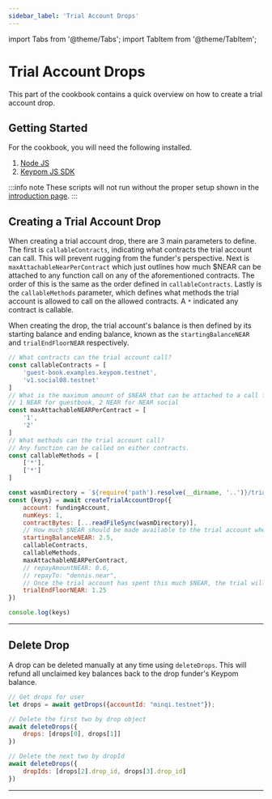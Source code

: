 ```yaml
---
sidebar_label: 'Trial Account Drops'
---
```

import Tabs from '@theme/Tabs';
import TabItem from '@theme/TabItem';

# Trial Account Drops
This part of the cookbook contains a quick overview on how to create a trial account drop.
## Getting Started
For the cookbook, you will need the following installed. 
1. [Node JS](https://docs.npmjs.com/downloading-and-installing-node-js-and-npm)  
2. [Keypom JS SDK](https://github.com/keypom/keypom-js#getting-started)


:::info note
These scripts will not run without the proper setup shown in the [introduction page](../welcome.md#connection-to-near-and-initializing-the-sdk).
:::

## Creating a Trial Account Drop
When creating a trial account drop, there are 3 main parameters to define. The first is `callableContracts`, indicating what contracts the trial account can call. This will prevent rugging from the funder's perspective. Next is `maxAttachableNearPerContract` which just outlines how much $NEAR can be attached to any function call on any of the aforementioned contracts. The order of this is the same as the order defined in `callableContracts`. Lastly is the `callableMethods` parameter, which defines what methods the trial account is allowed to call on the allowed contracts. A `*` indicated any contract is callable. 

When creating the drop, the trial account's balance is then defined by its starting balance and ending balance, known as the `startingBalanceNEAR` and `trialEndFloorNEAR` respectively. 

<Tabs>
<TabItem value="SDK" label="Keypom JS SDK🧩">

```js
// What contracts can the trial account call?
const callableContracts = [
    'guest-book.examples.keypom.testnet',
    'v1.social08.testnet'
]
// What is the maximum amount of $NEAR that can be attached to a call for each callable contract?
// 1 NEAR for guestbook, 2 NEAR for NEAR social
const maxAttachableNEARPerContract = [
    '1',
    '2'
]
// What methods can the trial account call?
// Any function can be called on either contracts. 
const callableMethods = [
	['*'],
    ['*']
]

const wasmDirectory = `${require('path').resolve(__dirname, '..')}/trial-accounts/ext-wasm/trial-accounts.wasm`
const {keys} = await createTrialAccountDrop({
	account: fundingAccount,
    numKeys: 1,
    contractBytes: [...readFileSync(wasmDirectory)],
	// How much $NEAR should be made available to the trial account when it's created?
    startingBalanceNEAR: 2.5,
    callableContracts,
    callableMethods,
    maxAttachableNEARPerContract,
    // repayAmountNEAR: 0.6,
    // repayTo: "dennis.near",
	// Once the trial account has spent this much $NEAR, the trial will be over.
    trialEndFloorNEAR: 1.25
})

console.log(keys)
```

</TabItem>

</Tabs>

___

## Delete Drop
A drop can be deleted manually at any time using `deleteDrops`. This will refund all unclaimed key balances back to the drop funder's Keypom balance. 

<Tabs>
<TabItem value="SDK" label="Keypom JS SDK🧩">

```js
// Get drops for user
let drops = await getDrops({accountId: "minqi.testnet"});

// Delete the first two by drop object
await deleteDrops({
    drops: [drops[0], drops[1]]
})

// Delete the next two by dropId
await deleteDrops({
    dropIds: [drops[2].drop_id, drops[3].drop_id]
})
```

</TabItem>

</Tabs>

___
